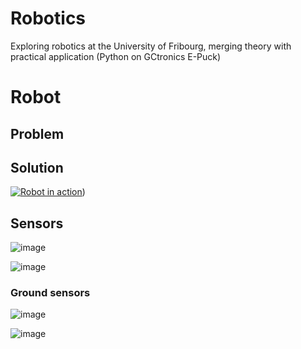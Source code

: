 # Robotics
Exploring robotics at the  University of Fribourg, merging theory with practical application (Python on GCtronics E-Puck)

# Robot

## Problem ##


## Solution ##
[![Robot in action]({image-url})](https://drive.google.com/file/d/10L-9LE8CBI6b6enJoej369WZbAujUm4E/view))


## Sensors

![image](https://github.com/oliolioli/Robotics/assets/4264535/60756dc9-6ed8-4cfa-9c25-9c1cd0529279)

![image](https://github.com/oliolioli/Robotics/assets/4264535/403a406f-dc51-4b47-b276-d04d071d8089)


### Ground sensors

![image](https://github.com/oliolioli/Robotics/assets/4264535/01f7d0ac-3de5-4c95-a83d-44bbb603cf02)

![image](https://github.com/oliolioli/Robotics/assets/4264535/2fbc87e7-bad2-4672-a514-2d734a0221df)
